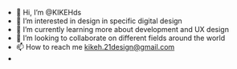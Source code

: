 - 👋 Hi, I’m @KIKEHds
- 👀 I’m interested in design in specific digital design
- 🌱 I’m currently learning more about development and UX design
- 💞️ I’m looking to collaborate on different fields around the world
- 📫 How to reach me kikeh.21design@gmail.com
- 
